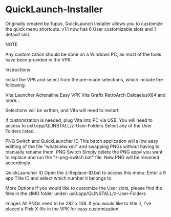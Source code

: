 # QuickLaunch-Installer

Originally created by 1upus, QuickLaunch Installer allows you to customize the quick menu shortcuts.
v1.1 now has 6 User customizable slots and 1 default slot.





NOTE

Any customization should be done on a Windows PC, as most of the tools have been provided in the VPK.

Instructions

Install the VPK and select from the pre-made selections, which include the following:

Vita Launcher
Adrenaline
Easy VPK
Vita Grafix
RetroArch
DaldaelusX64
and more...

Selections will be written, and Vita will need to restart.


If customization is needed, plug Vita into PC via USB.
You will need to access to ux0:app/QLINSTALL/z-User-Folders
Select any of the User Folders listed.

PNG Switch and QuickLauncher ID
This batch application will allow easy editting of the file "whatsnew.xml" and swapping PNGs without having to manually rename them.
PNG Switch
Simply delete the PNG app# you want to replace and run the "z-png-switch.bat" file. New PNG will be renamed accordingly.

QuickLauncher ID
Open the z-Replace-ID.bat to access this menu:
Enter a 9 app Title ID and select which number it belongs to.

More Options
If you would like to customize the User slots, please find the files in the zIMG folder under:
ux0:app/QLINSTALL/z-User-Folders



Images
All PNGs need to be 282 x 108. If you would like to title it, I've placed a Pixlr X file in the VPK for easy customization.
